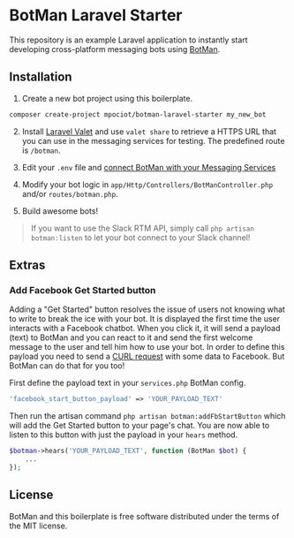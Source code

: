# BotMan Laravel Starter

This repository is an example Laravel application to instantly start developing cross-platform messaging bots using [BotMan](https://github.com/mpociot/botman).

## Installation

1. Create a new bot project using this boilerplate.

```bash
composer create-project mpociot/botman-laravel-starter my_new_bot
```

2. Install [Laravel Valet](https://laravel.com/docs/5.3/valet) and use `valet share` to retrieve a HTTPS URL that you can use in 
the messaging services for testing. The predefined route is `/botman`.

3. Edit your `.env` file and [connect BotMan with your Messaging Services](https://github.com/mpociot/botman#connect-with-your-messaging-service)

4. Modify your bot logic in `app/Http/Controllers/BotManController.php` and/or `routes/botman.php`.

5. Build awesome bots!

> If you want to use the Slack RTM API, simply call `php artisan botman:listen` to let your bot connect to your Slack channel!

## Extras

### Add Facebook Get Started button

Adding a "Get Started" button resolves the issue of users not knowing what to write to break the ice with your bot. It is displayed the first time the user interacts with a Facebook chatbot. When you click it, it will send a payload (text) to BotMan and you can react to it and send the first welcome message to the user and tell him how to use your bot. In order to define this payload you need to send a [CURL request](https://developers.facebook.com/docs/messenger-platform/messenger-profile/get-started-button) with some data to Facebook. But BotMan can do that for you too!

First define the payload text in your `services.php` BotMan config.

```php
'facebook_start_button_payload' => 'YOUR_PAYLOAD_TEXT'
```

Then run the artisan command `php artisan botman:addFbStartButton` which will add the Get Started button to your page's chat. You are now able to listen to this button with just the payload in your `hears` method.

```php
$botman->hears('YOUR_PAYLOAD_TEXT', function (BotMan $bot) {
	...
});
```

## License

BotMan and this boilerplate is free software distributed under the terms of the MIT license.

